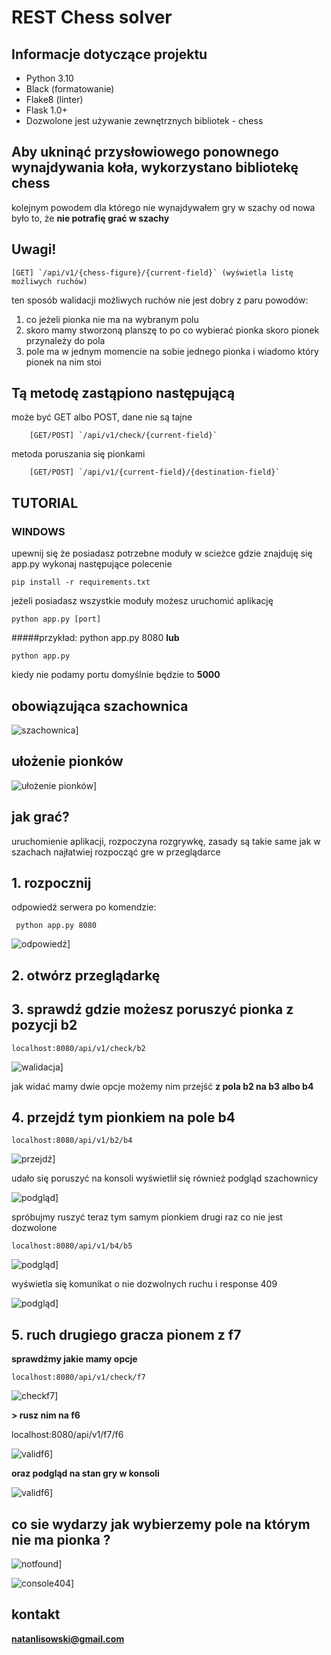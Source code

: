 # REST Chess solver

## Informacje dotyczące projektu

* Python 3.10
* Black (formatowanie)
* Flake8 (linter)
* Flask 1.0+
* Dozwolone jest używanie zewnętrznych bibliotek - chess

## Aby ukninąć przysłowiowego ponownego wynajdywania koła, wykorzystano bibliotekę chess

kolejnym powodem dla którego nie wynajdywałem gry w szachy od nowa było to, że **nie potrafię grać w szachy**

## Uwagi!

    [GET] `/api/v1/{chess-figure}/{current-field}` (wyświetla listę możliwych ruchów)
ten sposób walidacji możliwych ruchów nie jest dobry z paru powodów:

1. co jeżeli pionka nie ma na wybranym polu
1. skoro mamy stworzoną planszę to po co wybierać pionka skoro pionek przynależy do pola
1. pole ma w jednym momencie na sobie jednego pionka i wiadomo który pionek na nim stoi

## Tą metodę zastąpiono następującą

może być GET albo POST, dane nie są tajne

        [GET/POST] `/api/v1/check/{current-field}`

metoda poruszania się pionkami

        [GET/POST] `/api/v1/{current-field}/{destination-field}`


## TUTORIAL

### WINDOWS

upewnij się że posiadasz potrzebne moduły
w scieżce gdzie znajduję się app.py wykonaj następujące polecenie

    pip install -r requirements.txt
jeżeli posiadasz wszystkie moduły możesz uruchomić aplikację

    python app.py [port]
#####przykład:
    python app.py 8080
**lub**
    
    python app.py

kiedy nie podamy portu domyślnie będzie to **5000**

## obowiązująca szachownica

![szachownica](./img/szachownica.JPG)]

## ułożenie pionków

![ułożenie pionków](./img/szachownica2.JPG)]

## jak grać?

uruchomienie aplikacji, rozpoczyna rozgrywkę, zasady są takie same jak  w szachach
najłatwiej rozpocząć gre w przeglądarce

## 1. rozpocznij

odpowiedź serwera po komendzie:

     python app.py 8080
![odpowiedź](./img/startresponse.JPG)]

## 2. otwórz przeglądarkę

## 3. sprawdź gdzie możesz poruszyć pionka z pozycji b2

    localhost:8080/api/v1/check/b2

![walidacja](./img/avaliablemoves.JPG)]

jak widać mamy dwie opcje możemy nim przejść **z pola b2 na b3 albo b4**

## 4. przejdź tym pionkiem na pole b4

    localhost:8080/api/v1/b2/b4

![przejdź](./img/move.JPG)]

udało się poruszyć na konsoli wyświetlił się również podgląd szachownicy

![podgląd](./img/konsola_odp.JPG)]

spróbujmy ruszyć teraz tym samym pionkiem drugi raz co nie jest dozwolone

    localhost:8080/api/v1/b4/b5

![podgląd](./img/conflict.JPG)]

wyświetla się komunikat o nie dozwolnych ruchu i response 409

![podgląd](./img/illegalmove.JPG)]

## 5. ruch drugiego gracza pionem z f7

**sprawdźmy jakie mamy opcje**
    
    localhost:8080/api/v1/check/f7

![checkf7](./img/odpf7.JPG)]

**> rusz nim na f6**

localhost:8080/api/v1/f7/f6

![validf6](./img/validf6.JPG)]

**oraz podgląd na stan gry w konsoli**

![validf6](./img/valid_movef6.JPG)]

## co sie wydarzy jak wybierzemy pole na którym nie ma pionka ?

![notfound](./img/notfound.JPG)]

![console404](./img/console404.JPG)]


## kontakt
**natanlisowski@gmail.com**